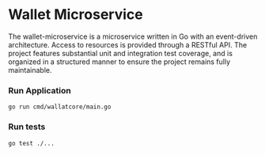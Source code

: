 # Wallet Microservice
The wallet-microservice is a microservice written in Go with an event-driven architecture. Access to resources is provided through a RESTful API. The project features substantial unit and integration test coverage, and is organized in a structured manner to ensure the project remains fully maintainable.

### Run Application
`go run cmd/wallatcore/main.go`

### Run tests
`go test ./...`
